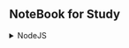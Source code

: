 ## NoteBook for Study

<details>
  <summary>NodeJS</summary>
  
  1. [CommonJS vs AMD vs RequireJS vs ES6 Modules](https://github.com/haoyunfeix/note/issues/2)
  2. list
     * With some
     * Sub bullets
</details>
